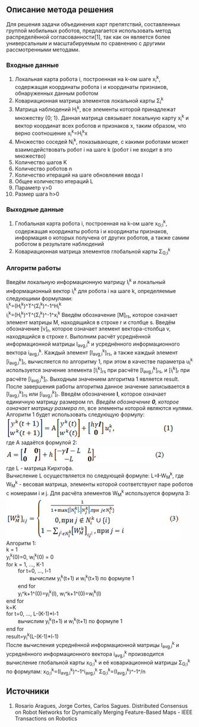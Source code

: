 ﻿## Описание метода решения

Для решения задачи объединения карт препятствий, составленных группой мобильных роботов, предлагается использовать метод распределённой согласованности[1], так как он является более универсальным и масштабируемым по сравнению с другими рассмотренными методами.

### Входные данные

1. Локальная карта робота i, построенная на k-ом шаге x<sub>i</sub><sup>k</sup>, содержащая координаты робота i и координаты признаков, обнаруженных данным роботом
2. Ковариационная матрица элементов локальной карты Σ<sub>i</sub><sup>k</sup>
3. Матрица наблюдений H<sub>i</sub><sup>k</sup>, все элементы которой принадлежат множеству {0; 1}. Данная матрица связывает локальную карту x<sub>i</sub><sup>k</sup> и вектор координат всех роботов и признаков x, таким образом, что верно соотношение x<sub>i</sub><sup>k</sup>=H<sub>i</sub><sup>k</sup>x
4. Множество соседей N<sub>i</sub><sup>k</sup>, показывающее, с какими роботами может взаимодействовать робот i на шаге k (робот i не входит в это множество)
5. Количество шагов K
6. Количество роботов n
7. Количество итераций на шаге обновления ввода l
8. Общее количество итераций L
9. Параметр γ>0
10. Размер шага h>0

### Выходные данные

1. Глобальная карта робота i, построенная на k-ом шаге x<sub>G;i</sub><sup>k</sup>, содержащая координаты робота i и координаты признаков, информация о которых получена от других роботов, а также самим роботом в результате наблюдений
2. Ковариационная матрица элементов глобальной карты Σ<sub>G;i</sub><sup>k</sup>

### Алгоритм работы

Введём локальную информационную матрицу I<sub>i</sub><sup>k</sup> и локальный информационный вектор i<sub>i</sub><sup>k</sup> для робота i на шаге k, определяемые следующими формулами:  
I<sub>i</sub><sup>k</sup>=(H<sub>i</sub><sup>k</sup>)^T^(Σ<sub>i</sub><sup>k</sup>)^-1^H<sub>i</sub><sup>k</sup>  
i<sub>i</sub><sup>k</sup>=(H<sub>i</sub><sup>k</sup>)^T^(Σ<sub>i</sub><sup>k</sup>)^-1^x<sub>i</sub><sup>k</sup>
Введём обозначение [M]<sub>rs</sub>, которое означает элемент матрицы M, находящийся в строке r и столбце s. Введём обозначение [v]<sub>r</sub>, которое означает элемент вектора-столбца v, находящийся в строке r. Выполним расчёт усреднённой информационной матрицы I<sub>avg,i</sub><sup>k</sup> и усреднённого информационного вектора i<sub>avg,i</sub><sup>k</sup>. Каждый элемент [I<sub>avg,i</sub><sup>k</sup>]<sub>rs</sub>, а также каждый элемент [i<sub>avg,i</sub><sup>k</sup>]<sub>r</sub>, вычисляется по алгоритму 1, при этом в качестве параметра u<sub>i</sub><sup>k</sup> используется значение элемента [I<sub>i</sub><sup>k</sup>]<sub>rs</sub> при расчёте [I<sub>avg,i</sub><sup>k</sup>]<sub>rs</sub>, и [i<sub>i</sub><sup>k</sup>]<sub>r</sub> при расчёте [i<sub>avg,i</sub><sup>k</sup>]<sub>r</sub>. Выходным значением алгоритма 1 является result. После завершения работы алгоритма данное значение записывается в [I<sub>avg,i</sub><sup>k</sup>]<sub>rs</sub> или [i<sub>avg,i</sub><sup>k</sup>]<sub>r</sub>.
Введём обозначение **I**, которое означает единичную матрицу размером n*n. Введём обозначение **0**, которое означает матрицу размера n*n, все элементы которой являются нулями.
Алгоритм 1 будет использовать следующую формулу:  
![формула 1](1.png)  
где A задаётся формулой 2:  
![формула 2](2.png)  
где L - матрица Кирхгофа.  
Вычисление L осуществляется по следующей формуле: L=**I**-W<sub>M</sub><sup>k</sup>, где W<sub>M</sub><sup>k</sup> - весовая матрица, элементы которой соответствуют паре роботов с номерами i и j. Для расчёта элементов W<sub>M</sub><sup>k</sup> используется формула 3:   
![формула 3](3.png)  
Алгоритм 1:  
    k = 1  
    y<sub>i</sub><sup>k</sup>(0)=0, w<sub>i</sub><sup>k</sup>(0) = 0  
    for k = 1, ..., K-1  
    &nbsp; &nbsp; &nbsp; &nbsp; for t=0, ..., l-1  
    &nbsp; &nbsp; &nbsp; &nbsp; &nbsp; &nbsp; &nbsp; &nbsp;            вычислим y<sub>i</sub><sup>k</sup>(t+1) и w<sub>i</sub><sup>k</sup>(t+1) по формуле 1  
    &nbsp; &nbsp; &nbsp; &nbsp;        end for  
     &nbsp; &nbsp; &nbsp; &nbsp;       y<sub>i</sub>^k+1^(0)=y<sub>i</sub><sup>k</sup>(l), w<sub>i</sub>^k+1^(0)=w<sub>i</sub><sup>k</sup>(l)  
        end for  
        k=K  
        for t=0, ..., L-(K-1)*l-1  
      &nbsp; &nbsp; &nbsp; &nbsp;      вычислим y<sub>i</sub><sup>k</sup>(t+1) и w<sub>i</sub><sup>k</sup>(t+1) по формуле 1  
        end for  
        result=y<sub>i</sub><sup>k</sup>(L-(K-1)*l-1)  
После вычисления усреднённой информационной матрицы I<sub>avg,i</sub><sup>k</sup> и усреднённого информационного вектора i<sub>avg,i</sub><sup>k</sup> производится вычисление глобальной карты x<sub>G;i</sub><sup>k</sup> и её ковариационной матрицы Σ<sub>G;i</sub><sup>k</sup> по формулам:
x<sub>G;i</sub><sup>k</sup>=(I<sub>avg,i</sub><sup>k</sup>)^-1^i<sub>avg,i</sub><sup>k</sup>
Σ<sub>G;i</sub><sup>k</sup>=(I<sub>avg,i</sub><sup>k</sup>)^-1^/n
## Источники

1. Rosario Aragues, Jorge Cortes, Carlos Sagues. Distributed Consensus on Robot Networks for Dynamically Merging Feature-Based Maps -  IEEE Transactions on Robotics